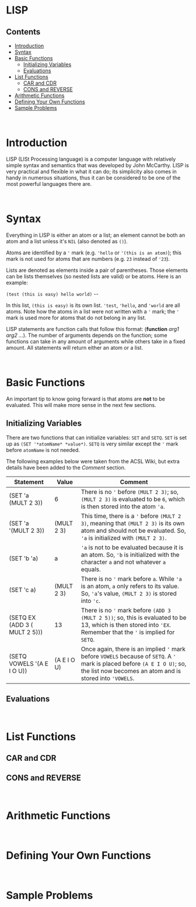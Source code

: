 # LISP

## Contents
- [Introduction](#introduction)
- [Syntax](#syntax)
- [Basic Functions](#basicfunctions)
  - [Initializing Variables](#initializingvariables)
  - [Evaluations](#evaluations)
- [List Functions](#listfunctions)
  - [CAR and CDR](#carandcdr)
  - [CONS and REVERSE](#consandreverse)
- [Arithmetic Functions](#arithmeticfunctions)
- [Defining Your Own Functions](#definingyourownfunctions)
- [Sample Problems](#sampleproblems)

<br>

# Introduction

LISP (LISt Processing language) is a computer language with relatively simple syntax 
and semantics that was developed by John McCarthy. LISP is very practical and flexible
in what it can do; its simplicity also comes in handy in numerous situations, thus it 
can be considered to be one of the most powerful languages there are.

<br>

# Syntax

Everything in LISP is either an atom or a list; an element cannot be both an atom and
a list unless it's `NIL` (also denoted as `()`). 

Atoms are identified by a `'` mark (e.g. `'hello` or `'(this is an atom)`); this mark
is not used for atoms that are numbers (e.g. `23` instead of `'23`). 

Lists are denoted as elements inside a pair of parentheses. Those elements can be 
lists themselves (so nested lists are valid) or be atoms. Here is an example:

`(test (this is easy) hello world)` -- 

In this list, `(this is easy)` is its own list. `'test`, `'hello`, and `'world` are all
atoms. Note how the atoms in a list were not written with a `'` mark; the `'` mark is
used more for atoms that do not belong in any list.

LISP statements are function calls that follow this format: (**function** *arg1 arg2 ...*).
The number of arguments depends on the function; some functions can take in any amount
of arguments while others take in a fixed amount. All statements will return either an
atom or a list.

<br>

# Basic Functions

An important tip to know going forward is that atoms are **not** to be evaluated. This
will make more sense in the next few sections.

## Initializing Variables

There are two functions that can initialize variables: `SET` and `SETQ`. `SET` is set
up as `(SET '*atomName* *value*)`. `SETQ` is very similar except the `'` mark before
`atomName` is not needed.

The following examples below were taken from the ACSL Wiki, but extra details have been
added to the *Comment* section.

| Statement | Value | Comment |
| --- | --- | --- |
| (SET 'a (MULT 2 3)) | 6 | There is no `'` before `(MULT 2 3)`; so, `(MULT 2 3)` is evaluated to be `6`, which is then stored into the atom `'a`. |
| (SET 'a '(MULT 2 3)) | (MULT 2 3) | This time, there is a `'` before `(MULT 2 3)`, meaning that `(MULT 2 3)` is its own atom and should not be evaluated. So, `'a` is initialized with `(MULT 2 3)`. |
| (SET 'b 'a) | a | `'a` is not to be evaluated because it is an atom. So, `'b` is initialized with the character `a` and not whatever `a` equals. |
| (SET 'c a) | (MULT 2 3) | There is no `'` mark before `a`. While `'a` is an atom, `a` only refers to its value. So, `'a`'s value, `(MULT 2 3)` is stored into `'c`. |
| (SETQ EX (ADD 3 ( MULT 2 5))) | 13 | There is no `'` mark before `(ADD 3 (MULT 2 5))`; so, this is evaluated to be 13, which is then stored into `'EX`. Remember that the `'` is implied for `SETQ`. |
| (SETQ VOWELS '(A E I O U)) | (A E I O U) | Once again, there is an implied `'` mark before `VOWELS` because of `SETQ`. A `'` mark is placed before `(A E I O U)`; so, the list now becomes an atom and is stored into `'VOWELS`. |

## Evaluations



<br>

# List Functions


## CAR and CDR

## CONS and REVERSE

<br>

# Arithmetic Functions

<br>

# Defining Your Own Functions

<br>

# Sample Problems


